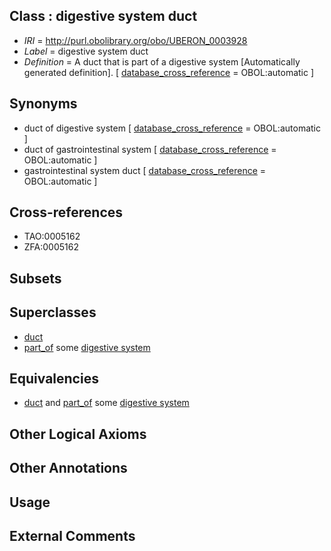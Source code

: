 
## Class : digestive system duct

 * *IRI* = http://purl.obolibrary.org/obo/UBERON_0003928
 * *Label* = digestive system duct
 * *Definition* = A duct that is part of a digestive system [Automatically generated definition]. [ [database_cross_reference](../../ef/oboInOwl#hasDbXref.md) = OBOL:automatic ]

## Synonyms

 * duct of digestive system [ [database_cross_reference](../../ef/oboInOwl#hasDbXref.md) = OBOL:automatic ]
 * duct of gastrointestinal system [ [database_cross_reference](../../ef/oboInOwl#hasDbXref.md) = OBOL:automatic ]
 * gastrointestinal system duct [ [database_cross_reference](../../ef/oboInOwl#hasDbXref.md) = OBOL:automatic ]

## Cross-references

 * TAO:0005162
 * ZFA:0005162

## Subsets


## Superclasses

 * [duct](../../UBERON/58/UBERON_0000058.md)
 * [part_of](../../BFO/50/BFO_0000050.md) some [digestive system](../../UBERON/07/UBERON_0001007.md)

## Equivalencies

 * [duct](../../UBERON/58/UBERON_0000058.md) and [part_of](../../BFO/50/BFO_0000050.md) some [digestive system](../../UBERON/07/UBERON_0001007.md)

## Other Logical Axioms


## Other Annotations


## Usage


## External Comments

